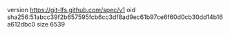 version https://git-lfs.github.com/spec/v1
oid sha256:51abcc39f2b657595fcb6cc3df8ad9ec61b97ce6f60d0cb30dd14b16a612dbc0
size 6539
